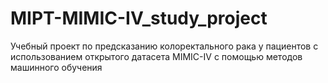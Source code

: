 # MIPT-MIMIC-IV_study_project
Учебный проект по предсказанию колоректального рака у пациентов с использованием открытого датасета MIMIC-IV с помощью методов машинного обучения
